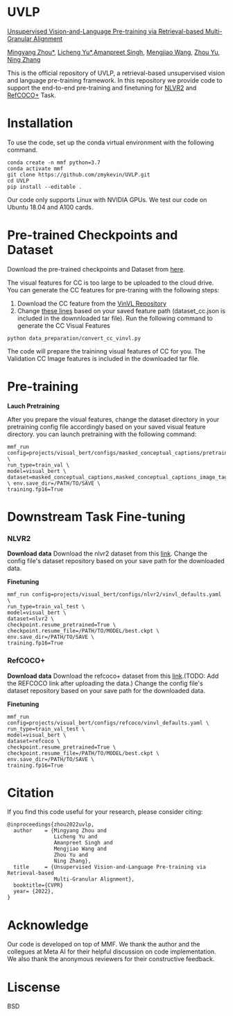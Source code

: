 # UVLP
[Unsupervised Vision-and-Language Pre-training via Retrieval-based Multi-Granular Alignment](https://arxiv.org/abs/2203.00242)

[Mingyang Zhou*](https://github.com/zmykevin), [Licheng Yu*](https://lichengunc.github.io/),[Amanpreet Singh](https://apsdehal.in/), [Mengjiao Wang](https://scholar.google.co.uk/citations?user=98J-rNMAAAAJ&hl=en), [Zhou Yu](https://www.cs.columbia.edu/~zhouyu/), [Ning Zhang](https://n-zhang.github.io/) 

This is the official repository of UVLP,  a retrieval-based unsupervised vision and language pre-training framework. In this repository we provide code to support the end-to-end pre-training and finetuning for [NLVR2](https://lil.nlp.cornell.edu/nlvr/) and [RefCOCO+](https://github.com/lichengunc/refer) Task.

# Installation
To use the code, set up the conda virtual environment with the following command.
```
conda create -n mmf python=3.7
conda activate mmf
git clone https://github.com/zmykevin/UVLP.git
cd UVLP
pip install --editable .
```
Our code only supports Linux with NVIDIA GPUs. We test our code on Ubuntu 18.04 and A100 cards.
# Pre-trained Checkpoints and Dataset
Download the pre-trained checkpoints and Dataset from [here](https://drive.google.com/file/d/1zekXYjt-bnf0UQhZY3Q5xL2A6okUt7pV/view?usp=sharing).

The visual features for CC is too large to be uploaded to the cloud drive. You can generate the CC features for pre-traning with the following steps:
1. Download the CC feature from the [VinVL Repository](https://github.com/pzzhang/VinVL/blob/main/DOWNLOAD.md)
2. Change [these lines](https://github.com/zmykevin/UVLP/blob/35ab9955bc67e0f15b97c3ec07b05a7acf2229ea/data_preparation/convert_cc_vinvl.py#L275-L277) based on your saved feature path (dataset_cc.json is included in the downnloaded tar file). Run the following command to generate the CC Visual Features
```
python data_preparation/convert_cc_vinvl.py
```
The code will prepare the traininng visual features of CC for you. The Validation CC Image features is included in the downloaded tar file. 
# Pre-training
**Lauch Pretraining**

After you prepare the visual features, change the dataset directory in your pretraining config file accordingly based on your saved visual feature directory. you can launch pretraining with the following command:
```
mmf_run config=projects/visual_bert/configs/masked_conceptual_captions/pretrain.yaml \
run_type=train_val \
model=visual_bert \
dataset=masked_conceptual_captions,masked_conceptual_captions_image_tag,masked_conceptual_captions_image_phrase,itm_conceptual_captions \ env.save_dir=/PATH/TO/SAVE \
training.fp16=True 
```

# Downstream Task Fine-tuning
### NLVR2
**Download data**
Download the nlvr2 dataset from this [link](https://drive.google.com/file/d/1uzxFAxolDf8eLJYSaZIwllJmtmCjD4fE/view?usp=sharing).
Change the config file's dataset repository based on your save path for the downloaded data. 

**Finetuning**
```
mmf_run config=projects/visual_bert/configs/nlvr2/vinvl_defaults.yaml \
run_type=train_val_test \
model=visual_bert \ 
dataset=nlvr2 \
checkpoint.resume_pretrained=True \
checkpoint.resume_file=/PATH/TO/MODEL/best.ckpt \ 
env.save_dir=/PATH/TO/SAVE \
training.fp16=True 
```
### RefCOCO+
**Download data**
Download the refcoco+ dataset from this [link]().(TODO: Add the REFCOCO link after uploading the data.)
Change the config file's dataset repository based on your save path for the downloaded data. 

**Finetuning**
```
mmf_run config=projects/visual_bert/configs/refcoco/vinvl_defaults.yaml \
run_type=train_val_test \
model=visual_bert \
dataset=refcoco \
checkpoint.resume_pretrained=True \
checkpoint.resume_file=/PATH/TO/MODEL/best.ckpt \ 
env.save_dir=/PATH/TO/SAVE \
training.fp16=True
```
# Citation
If you find this code useful for your research, please consider citing: 
```
@inproceedings{zhou2022uvlp,
  author    = {Mingyang Zhou and
               Licheng Yu and
               Amanpreet Singh and
               Mengjiao Wang and
               Zhou Yu and
               Ning Zhang},
  title     = {Unsupervised Vision-and-Language Pre-training via Retrieval-based
               Multi-Granular Alignment},
  booktitle={CVPR}
  year= {2022},
}
```
# Acknowledge
Our code is developed on top of MMF. We thank the author and the collegues at Meta AI for their helpful discussion on code implementation. We also thank the anonymous reviewers for their constructive feedback. 

# Liscense
BSD
